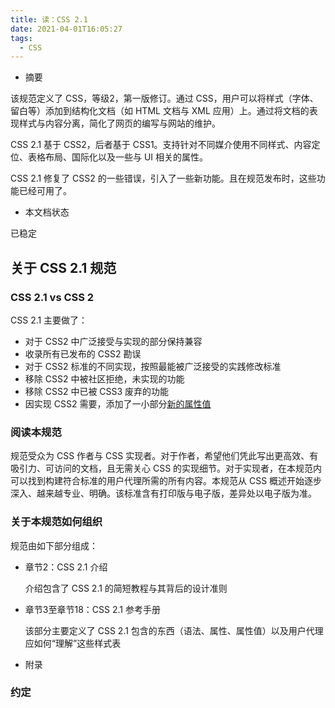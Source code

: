 ```yaml
---
title: 读：CSS 2.1
date: 2021-04-01T16:05:27
tags:
  - CSS
---
```


- 摘要

该规范定义了 CSS，等级2，第一版修订。通过 CSS，用户可以将样式（字体、留白等）添加到结构化文档（如 HTML 文档与 XML 应用）上。通过将文档的表现样式与内容分离，简化了网页的编写与网站的维护。

CSS 2.1 基于 CSS2，后者基于 CSS1。支持针对不同媒介使用不同样式、内容定位、表格布局、国际化以及一些与 UI 相关的属性。

CSS 2.1 修复了 CSS2 的一些错误，引入了一些新功能。且在规范发布时，这些功能已经可用了。

- 本文档状态

已稳定

## 关于 CSS 2.1 规范

### CSS 2.1 vs CSS 2

CSS 2.1 主要做了：

- 对于 CSS2 中广泛接受与实现的部分保持兼容
- 收录所有已发布的 CSS2 勘误
- 对于 CSS2 标准的不同实现，按照最能被广泛接受的实践修改标准
- 移除 CSS2 中被社区拒绝，未实现的功能
- 移除 CSS2 中已被 CSS3 废弃的功能
- 因实现 CSS2 需要，添加了一小部分[新的属性值](https://www.w3.org/TR/CSS2/changes.html#new)

### 阅读本规范

规范受众为 CSS 作者与 CSS 实现者。对于作者，希望他们凭此写出更高效、有吸引力、可访问的文档，且无需关心 CSS 的实现细节。对于实现者，在本规范内可以找到构建符合标准的用户代理所需的所有内容。本规范从 CSS 概述开始逐步深入、越来越专业、明确。该标准含有打印版与电子版，差异处以电子版为准。

### 关于本规范如何组织

规范由如下部分组成：

- 章节2：CSS 2.1 介绍
  
  介绍包含了 CSS 2.1 的简短教程与其背后的设计准则

- 章节3至章节18：CSS 2.1 参考手册

  该部分主要定义了 CSS 2.1 包含的东西（语法、属性、属性值）以及用户代理应如何“理解”这些样式表

- 附录

### 约定





